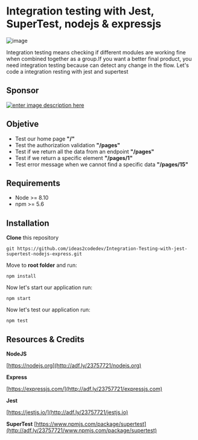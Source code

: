 
# Integration testing with Jest, SuperTest, nodejs & expressjs

![image](https://user-images.githubusercontent.com/9513390/97099879-8be3f080-1653-11eb-9d4f-d967f96ffd17.png)

Integration testing means checking if different modules are working fine when combined together as a group.If you want a better final product, you need integration testing because can detect any change in the flow. Let's code a integration resting with jest and supertest

## Sponsor

[![enter image description here](https://www.ideas2code.io/wp-content/uploads/2020/10/bar.fw_.png)](http://adf.ly/23757721/www.ideas2code.io)

## Objetive
 -  Test our home page **"/"**
 -  Test the authorization validation  **"/pages"**
 -  Test if we return all the data from an endpoint **"/pages"**
 -  Test if we return a specific element  **"/pages/1"**
 -  Test error message when we cannot find a specific data **"/pages/15"**
## Requirements
-   Node >= 8.10
-   npm >= 5.6

## Installation
**Clone**  this repository
```
git https://github.com/ideas2codedev/Integration-Testing-with-jest-supertest-nodejs-express.git
```
Move to  **root folder**  and run:
```
npm install
```
Now let's start our application run:
```
npm start
```
Now let's test our application run:
```
npm test
```
## Resources & Credits

**NodeJS**

[https://nodejs.org](http://adf.ly/23757721/nodejs.org)

**Express**

[https://expressjs.com/](http://adf.ly/23757721/expressjs.com)

**Jest**

[https://jestjs.io/](http://adf.ly/23757721/jestjs.io)

**SuperTest**
[https://www.npmjs.com/package/supertest](http://adf.ly/23757721/www.npmjs.com/package/supertest)